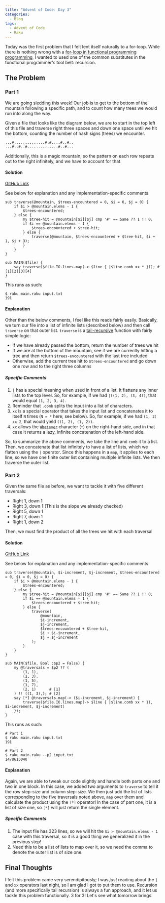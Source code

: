 ```yaml
---
title: "Advent of Code: Day 3"
categories:
  - Blog
tags:
  - Advent of Code
  - Raku
---
```


Today was the first problem that I felt lent itself naturally to a for-loop. While there is nothing wrong with a [for-loop in functional programming programming](https://two-wrongs.com/myth-of-the-day-functional-programmers-dont-use-loops), I wanted to used one of the common substitutes in the functional programmer's tool belt: recursion.


## The Problem

### Part 1

We are going sledding this week! Our job is to get to the bottom of the mountain following a specific path, and to count how many trees we would run into along the way.

Given a file that looks like the diagram below, we are to start in the top left of this file and traverse right three spaces and down one space until we hit the bottom, counting the number of hash signs (trees) we encounter.

```
...#..............#.#....#..#..
...#..#..#..............#..#...
```

Additionally, this is a magic mountain, so the pattern on each row repeats out to the right infinitely, and we have to account for that.


#### Solution

[GitHub Link](https://github.com/aaronreidsmith/advent-of-code/blob/main/2020/03/raku/main.raku)

See below for explanation and any implementation-specific comments.

```
sub traverse(@mountain, $trees-encountered = 0, $i = 0, $j = 0) {
    if $i > @mountain.elems - 1 {
        $trees-encountered;
    } else {
        my $tree-hit = @mountain[$i][$j] cmp '#' == Same ?? 1 !! 0;
        if $i == @mountain.elems - 1 {
            $trees-encountered + $tree-hit;
        } else {
            traverse(@mountain, $trees-encountered + $tree-hit, $i + 1, $j + 3);
        }
    }
}

sub MAIN($file) {
    say traverse($file.IO.lines.map(-> $line { |$line.comb xx * })); # [1][2][3][4]
}
```

This runs as such:

```
$ raku main.raku input.txt
191
```

#### Explanation

Other than the below comments, I feel like this reads fairly easily. Basically, we turn our file into a list of infinite lists (described below) and then call `traverse` on that outer list. `traverse` is a [tail-recursive](https://www.geeksforgeeks.org/tail-recursion/) function with fairly simple logic:

  - If we have already passed the bottom, return the number of trees we hit
  - If we are at the bottom of the mountain, see if we are currently hitting a tree and then return `$trees-encountered` with the last tree included
  - Otherwise, add the current tree hit to `$trees-encountered` and go down one row and to the right three columns

##### Specific Comments

1. `|` has a special meaning when used in front of a list. It flattens any inner lists to the top level. So, for example, if we had `|((1, 2), (3, 4))`, that would equal `(1, 2, 3, 4)`.
2. Reminder that `.comb` splits the input into a list of characters.
3. `xx` is a special operator that takes the input list and concatenates it to itself `N` times (`N = *` here; see below). So, for example, if we had `(1, 2) xx 2`, that would yield `((1, 2), (1, 2))`.
4. `xx` allows the [`Whatever`](https://docs.raku.org/type/Whatever) character (`*`) on the right-hand side, and in that case it returns a lazy, infinite concatenation of the left-hand side.

So, to summarize the above comments, we take the line and `comb` it to a list. Then, we concatenate that list infinitely to have a list of lists, which we flatten using the `|` operator. Since this happens in a `map`, it applies to each line, so we have one finite outer list containing multiple infinite lists. We then traverse the outer list.

### Part 2

Given the same file as before, we want to tackle it with five different traversals:

- Right 1, down 1
- Right 3, down 1 (This is the slope we already checked)
- Right 5, down 1
- Right 7, down 1
- Right 1, down 2

Then, we must find the product of all the trees we hit with each traversal

#### Solution

[GitHub Link](https://github.com/aaronreidsmith/advent-of-code/blob/main/2020/03/raku/main.raku)

See below for explanation and any implementation-specific comments.

```
sub traverse(@mountain, $i-increment, $j-increment, $trees-encountered = 0, $i = 0, $j = 0) {
    if $i > @mountain.elems - 1 {
        $trees-encountered;
    } else {
        my $tree-hit = @mountain[$i][$j] cmp '#' == Same ?? 1 !! 0;
        if $i == @mountain.elems - 1 {
            $trees-encountered + $tree-hit;
        } else {
            traverse(
                @mountain,
                $i-increment,
                $j-increment,
                $trees-encountered + $tree-hit,
                $i + $i-increment,
                $j + $j-increment
            );
        }
    }
}

sub MAIN($file, Bool :$p2 = False) {
    my @traversals = $p2 ?? (
        (1, 1),
        (1, 3),
        (1, 5),
        (1, 7),
        (2, 1)      # [1]
    ) !! ((1, 3),); # [2]
    say [*] @traversals.map(-> ($i-increment, $j-increment) {
        traverse($file.IO.lines.map(-> $line { |$line.comb xx * }), $i-increment, $j-increment)
    });
}
```

This runs as such:

```
# Part 1
$ raku main.raku input.txt
191

# Part 2
$ raku main.raku --p2 input.txt
1478615040
```

#### Explanation

Again, we are able to tweak our code slightly and handle both parts one and two in one block. In this case, we added two arguments to `traverse` to tell it the row step-size and column step-size. We then just add the list of lists corresponding to the five traversals noted above, `map` over them and calculate the product using the `[*]` operator! In the case of part one, it is a list of size one, so `[*]` will just return the single element.

##### Specific Comments

1. The input file has 323 lines, so we will hit the `$i > @mountain.elems - 1` case with this traversal, so it is a good thing we generalized it in the previous step!
2. Need this to be a list of lists to map over it, so we need the comma to denote the outer list is of size one.


## Final Thoughts

I felt this problem came very serendipitously; I was _just_ reading about the `|` and `xx` operators last night, so I am glad I got to put them to use. Recursion (and more specifically tail recursion) is always a fun approach, and it let us tackle this problem functionally. 3 for 3! Let's see what tomorrow brings.